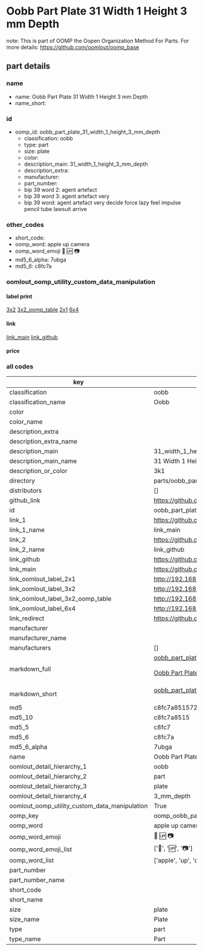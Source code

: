 # Oobb Part Plate 31 Width 1 Height 3 mm Depth  

note: This is part of OOMP the Oopen Organization Method For Parts. For more details: https://github.com/oomlout/oomp_base

##  part details
  







### name
* name: Oobb Part Plate 31 Width 1 Height 3 mm Depth
* name_short: 
### id
* oomp_id: oobb_part_plate_31_width_1_height_3_mm_depth
  * classification: oobb
  * type: part
  * size: plate
  * color: 
  * description_main: 31_width_1_height_3_mm_depth
  * description_extra: 
  * manufacturer: 
  * part_number: 
  * bip 39 word 2: agent artefact
  * bip 39 word 3: agent artefact very
  * bip 39 word: agent artefact very decide force lazy feel impulse pencil tube lawsuit arrive

### other_codes
* short_code: 
* oomp_word: apple up camera
* oomp_word_emoji :apple: :up: :camera:
* md5_6_alpha: 7ubga
* md5_6: c8fc7a






### oomlout_oomp_utility_custom_data_manipulation
#### label print
[3x2](http://192.168.1.245:1112/?label=oomp%207ubga)
[3x2_oomp_table](http://192.168.1.108:1112/?label=oomp%207ubga)
[2x1](http://192.168.1.242:1112/?label=oomp%207ubga)
[6x4](http://192.168.1.55:1112/?label=oomp%207ubga)    

#### link

[link_main](https://github.com/oomlout/oomlout_oomp_version_1_messy/tree/main/parts/oobb_part_plate_31_width_1_height_3_mm_depth) [link_github](https://github.com/oomlout/oomlout_oomp_version_1_messy/tree/main/parts/oobb_part_plate_31_width_1_height_3_mm_depth)                             

#### price







### all codes 
| key | value |  
| --- | --- |  
| classification | oobb |  
| classification_name | Oobb |  
| color |  |  
| color_name |  |  
| description_extra |  |  
| description_extra_name |  |  
| description_main | 31_width_1_height_3_mm_depth |  
| description_main_name | 31 Width 1 Height 3 mm Depth |  
| description_or_color | 3k1 |  
| directory | parts/oobb_part_plate_31_width_1_height_3_mm_depth |  
| distributors | [] |  
| github_link | https://github.com/oomlout/oomlout_oomp_part_src/tree/main/parts/oobb_part_plate_31_width_1_height_3_mm_depth |  
| id | oobb_part_plate_31_width_1_height_3_mm_depth |  
| link_1 | https://github.com/oomlout/oomlout_oomp_version_1_messy/tree/main/parts/oobb_part_plate_31_width_1_height_3_mm_depth |  
| link_1_name | link_main |  
| link_2 | https://github.com/oomlout/oomlout_oomp_version_1_messy/tree/main/parts/oobb_part_plate_31_width_1_height_3_mm_depth |  
| link_2_name | link_github |  
| link_github | https://github.com/oomlout/oomlout_oomp_version_1_messy/tree/main/parts/oobb_part_plate_31_width_1_height_3_mm_depth |  
| link_main | https://github.com/oomlout/oomlout_oomp_version_1_messy/tree/main/parts/oobb_part_plate_31_width_1_height_3_mm_depth |  
| link_oomlout_label_2x1 | http://192.168.1.242:1112/?label=oomp%207ubga |  
| link_oomlout_label_3x2 | http://192.168.1.245:1112/?label=oomp%207ubga |  
| link_oomlout_label_3x2_oomp_table | http://192.168.1.108:1112/?label=oomp%207ubga |  
| link_oomlout_label_6x4 | http://192.168.1.55:1112/?label=oomp%207ubga |  
| link_redirect | https://github.com/oomlout/oomlout_oomp_version_1_messy/tree/main/parts/oobb_part_plate_31_width_1_height_3_mm_depth |  
| manufacturer |  |  
| manufacturer_name |  |  
| manufacturers | [] |  
| markdown_full | [oobb_part_plate_31_width_1_height_3_mm_depth](none)<br>[](none)<br>[Oobb Part Plate 31 Width 1 Height 3 Mm Depth](none)<br><br> |  
| markdown_short | [oobb_part_plate_31_width_1_height_3_mm_depth](none)<br><br> |  
| md5 | c8fc7a8515722a99f9ad838de5c33827 |  
| md5_10 | c8fc7a8515 |  
| md5_5 | c8fc7 |  
| md5_6 | c8fc7a |  
| md5_6_alpha | 7ubga |  
| name | Oobb Part Plate 31 Width 1 Height 3 mm Depth |  
| oomlout_detail_hierarchy_1 | oobb |  
| oomlout_detail_hierarchy_2 | part |  
| oomlout_detail_hierarchy_3 | plate |  
| oomlout_detail_hierarchy_4 | 3_mm_depth |  
| oomlout_oomp_utility_custom_data_manipulation | True |  
| oomp_key | oomp_oobb_part_plate_31_width_1_height_3_mm_depth |  
| oomp_word | apple up camera |  
| oomp_word_emoji | :apple: :up: :camera: |  
| oomp_word_emoji_list | [':apple:', ':up:', ':camera:'] |  
| oomp_word_list | ['apple', 'up', 'camera'] |  
| part_number |  |  
| part_number_name |  |  
| short_code |  |  
| short_name |  |  
| size | plate |  
| size_name | Plate |  
| type | part |  
| type_name | Part |  
